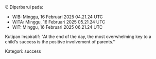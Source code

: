 ⏰ Diperbarui pada:
- WIB: Minggu, 16 Februari 2025 04.21.24 UTC
- WITA: Minggu, 16 Februari 2025 05.21.24 UTC
- WIT: Minggu, 16 Februari 2025 06.21.24 UTC

Kutipan Inspiratif:
"At the end of the day, the most overwhelming key to a child's success is the positive involvement of parents."


Kategori: success

